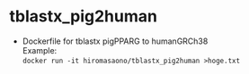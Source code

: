 # tblastx_pig2human
 * Dockerfile for tblastx pigPPARG to humanGRCh38  
Example:  
`docker run -it hiromasaono/tblastx_pig2human >hoge.txt`

